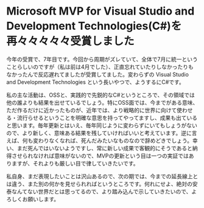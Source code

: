 # Microsoft MVP for Visual Studio and Development Technologies(C#)を再々々々々々受賞しました

今年の受賞で、7年目です。今回から周期がズレていて、全体で7月に統一ということらしいのですが（私は前は4月でした）、正直忘れていたりしなかったりもなかったんで反応遅れてましたが受賞してました。変わらずの Visual Studio and Development Technologies という長いやつで、ようするにC#です。

私の主な活動は、OSSと、実践的で先鋭的なC#というところで、その領域では他の誰よりも結果を出せているでしょう。特にOSS面では、今までがある意味、ただ作るだけに近かったものが、近年では、より戦略的に世界に向けて使わせる・流行らせるということを明確な意思を持ってやってますし、成果も出ていると思います。毎年更新とはいえ、毎年同じように変わらずにいてもしょうがないので、より新しく、意味ある結果を残していければいいと考えています。逆に言えば、何も変わりなくなれば、死んだみたいなものなので辞めどきでしょう。幸い、まだ死んではいないようですし、常に新しい成果で客観的にそうであると納得させられなければ意味がないので、MVPの更新という目は一つの実証ではありますが、それよりも厳しい目で律していきたいです。

私自身、まだ表現したいことは沢山あるので、次の期では、今までの延長線上とは違う、また別の何かを見せられればというところです。何れにせよ、絶対の安泰なんてない世界だとは思ってるので、より踏み込んで示していきたいので、よろしくお願いします。